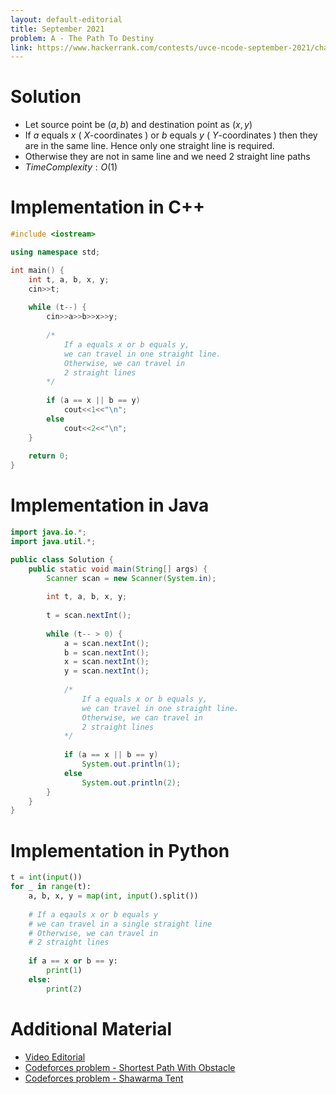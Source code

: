 ```yaml
---
layout: default-editorial
title: September 2021
problem: A - The Path To Destiny
link: https://www.hackerrank.com/contests/uvce-ncode-september-2021/challenges/a-the-path-to-destiny
---
```

# Solution

- Let source point be $(a, b)$ and destination point as $(x, y)$
- If $a$ equals $x$ ( $X$-coordinates ) or $b$ equals $y$ ( $Y$-coordinates ) then they are in the same line. Hence only one straight line is required.
- Otherwise they are not in same line and we need 2 straight line paths
- $Time Complexity: O(1)$

$$$$

# Implementation in C++

```cpp
#include <iostream>

using namespace std;

int main() {
    int t, a, b, x, y;
    cin>>t;
    
    while (t--) {
        cin>>a>>b>>x>>y;
        
        /*
            If a equals x or b equals y, 
            we can travel in one straight line.
            Otherwise, we can travel in
            2 straight lines
        */
        
        if (a == x || b == y)
            cout<<1<<"\n";
        else
            cout<<2<<"\n";
    }
    
    return 0;
}
```

$$$$

# Implementation in Java

```java
import java.io.*;
import java.util.*;

public class Solution {
    public static void main(String[] args) {
        Scanner scan = new Scanner(System.in);
        
        int t, a, b, x, y;
        
        t = scan.nextInt();
        
        while (t-- > 0) {
            a = scan.nextInt();
            b = scan.nextInt();
            x = scan.nextInt();
            y = scan.nextInt();
            
            /*
                If a equals x or b equals y, 
                we can travel in one straight line.
                Otherwise, we can travel in
                2 straight lines
            */
            
            if (a == x || b == y)
                System.out.println(1);
            else
                System.out.println(2);
        }
    }
}
```

$$$$

# Implementation in Python

```python
t = int(input())
for _ in range(t):
    a, b, x, y = map(int, input().split())
    
    # If a eqauls x or b equals y
    # we can travel in a single straight line
    # Otherwise, we can travel in
    # 2 straight lines
    
    if a == x or b == y:
        print(1)
    else:
        print(2)
```

$$$$

# Additional Material

- [Video Editorial](https://www.youtube.com/watch?v=YC2x98EO6Sw)
- [Codeforces problem - Shortest Path With Obstacle](https://codeforces.com/contest/1547/problem/A)
- [Codeforces problem - Shawarma Tent](https://codeforces.com/contest/1271/problem/C)

